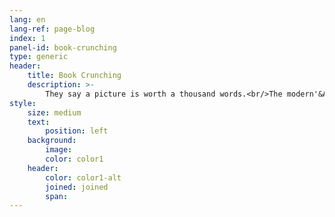 ```yaml
---
lang: en
lang-ref: page-blog
index: 1
panel-id: book-crunching
type: generic
header:
    title: Book Crunching
    description: >-
        They say a picture is worth a thousand words.<br/>The modern'&Agrave; la Recherche du temps perdu' is 1,267,069 words with would be 1267 pictures...<br/>Now that's a very dense serie, following several families over generations! It actually holds the record for the longest novel written.<br/><br/>So I'd bet we can capture the essence of many books with a single picture.
style:
    size: medium
    text:
        position: left
    background:
        image:
        color: color1
    header:
        color: color1-alt
        joined: joined
        span:
---
```

